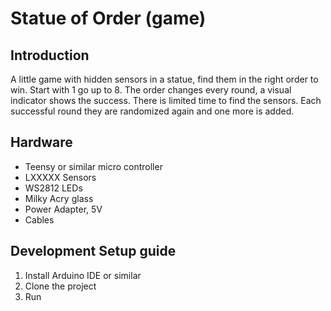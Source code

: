 # Statue of Order (game)

## Introduction

A little game with hidden sensors in a statue, find them in the right order to win. Start with 1 go up to 8. The order changes every round, a visual indicator shows the success. There is limited time to find the sensors. Each successful round they are randomized again and one more is added.

## Hardware

* Teensy or similar micro controller
* LXXXXX Sensors
* WS2812 LEDs
* Milky Acry glass
* Power Adapter, 5V
* Cables


## Development Setup guide

1. Install Arduino IDE or similar
1. Clone the project
1. Run

